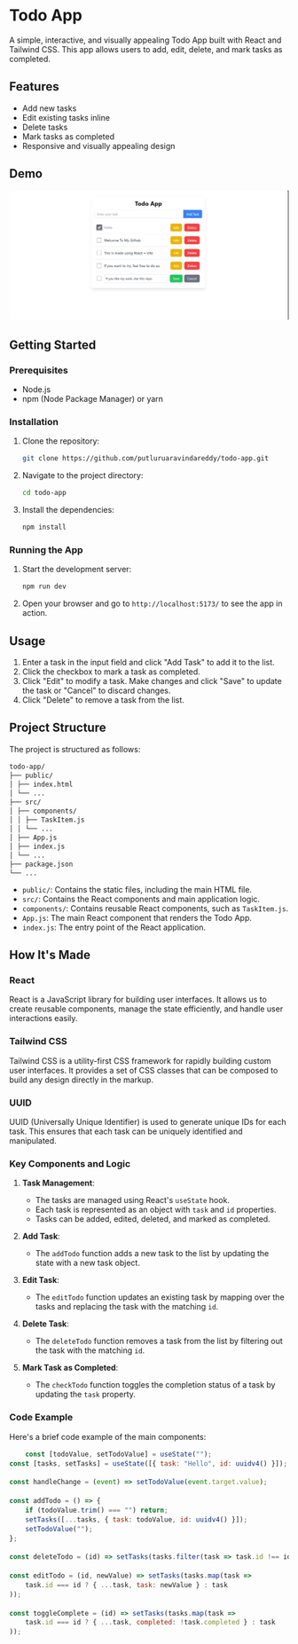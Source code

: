 # Todo App

A simple, interactive, and visually appealing Todo App built with React and Tailwind CSS. This app allows users to add, edit, delete, and mark tasks as completed.

## Features

- Add new tasks
- Edit existing tasks inline
- Delete tasks
- Mark tasks as completed
- Responsive and visually appealing design

## Demo

![Todo App Screenshot](/src/assets/screenshot.png)

## Getting Started

### Prerequisites

- Node.js
- npm (Node Package Manager) or yarn

### Installation

1. Clone the repository:
    ```bash
    git clone https://github.com/putluruaravindareddy/todo-app.git
    ```
2. Navigate to the project directory:
    ```bash
    cd todo-app
    ```
3. Install the dependencies:
    ```bash
    npm install
    ```


### Running the App

1. Start the development server:
    ```bash
    npm run dev
    ```

2. Open your browser and go to `http://localhost:5173/` to see the app in action.

## Usage

1. Enter a task in the input field and click "Add Task" to add it to the list.
2. Click the checkbox to mark a task as completed.
3. Click "Edit" to modify a task. Make changes and click "Save" to update the task or "Cancel" to discard changes.
4. Click "Delete" to remove a task from the list.

## Project Structure

The project is structured as follows:

```
todo-app/
├── public/
│ ├── index.html
│ └── ...
├── src/
│ ├── components/
│ │ ├── TaskItem.js
│ │ └── ...
│ ├── App.js
│ ├── index.js
│ └── ...
├── package.json
└── ...
```


- `public/`: Contains the static files, including the main HTML file.
- `src/`: Contains the React components and main application logic.
- `components/`: Contains reusable React components, such as `TaskItem.js`.
- `App.js`: The main React component that renders the Todo App.
- `index.js`: The entry point of the React application.

## How It's Made

### React

React is a JavaScript library for building user interfaces. It allows us to create reusable components, manage the state efficiently, and handle user interactions easily.

### Tailwind CSS

Tailwind CSS is a utility-first CSS framework for rapidly building custom user interfaces. It provides a set of CSS classes that can be composed to build any design directly in the markup.

### UUID

UUID (Universally Unique Identifier) is used to generate unique IDs for each task. This ensures that each task can be uniquely identified and manipulated.

### Key Components and Logic

1. **Task Management**:
    - The tasks are managed using React's `useState` hook.
    - Each task is represented as an object with `task` and `id` properties.
    - Tasks can be added, edited, deleted, and marked as completed.

2. **Add Task**:
    - The `addTodo` function adds a new task to the list by updating the state with a new task object.

3. **Edit Task**:
    - The `editTodo` function updates an existing task by mapping over the tasks and replacing the task with the matching `id`.

4. **Delete Task**:
    - The `deleteTodo` function removes a task from the list by filtering out the task with the matching `id`.

5. **Mark Task as Completed**:
    - The `checkTodo` function toggles the completion status of a task by updating the `task` property.

### Code Example

Here's a brief code example of the main components:

```jsx
    const [todoValue, setTodoValue] = useState("");
const [tasks, setTasks] = useState([{ task: "Hello", id: uuidv4() }]);

const handleChange = (event) => setTodoValue(event.target.value);

const addTodo = () => {
    if (todoValue.trim() === "") return;
    setTasks([...tasks, { task: todoValue, id: uuidv4() }]);
    setTodoValue("");
};

const deleteTodo = (id) => setTasks(tasks.filter(task => task.id !== id));

const editTodo = (id, newValue) => setTasks(tasks.map(task =>
    task.id === id ? { ...task, task: newValue } : task
));

const toggleComplete = (id) => setTasks(tasks.map(task =>
    task.id === id ? { ...task, completed: !task.completed } : task
));

```